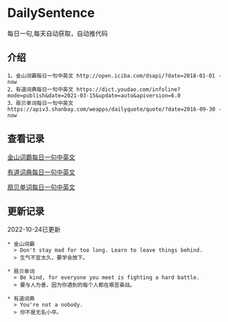 # DailySentence

每日一句,每天自动获取，自动推代码

## 介绍

```
1、金山词霸每日一句中英文 http://open.iciba.com/dsapi/?date=2018-01-01 - now
2、有道词典每日一句中英文 https://dict.youdao.com/infoline?mode=publish&date=2021-03-15&update=auto&apiversion=6.0
3、扇贝单词每日一句中英文 https://apiv3.shanbay.com/weapps/dailyquote/quote/?date=2016-09-30 - now
```

## 查看记录

[金山词霸每日一句中英文](./data/iciba/)

[有道词典每日一句中英文](./data/youdao/)

[扇贝单词每日一句中英文](./data/shanbay/)

## 更新记录
2022-10-24已更新 
```
* 金山词霸
  > Don't stay mad for too long. Learn to leave things behind. 
  > 生气不宜太久，要学会放下。

* 扇贝单词
  > Be kind, for everyone you meet is fighting a hard battle.
  > 要与人为善，因为你遇到的每个人都在艰苦奋战。

* 有道词典
  > You're not a nobody.
  > 你不是无名小卒。

```

